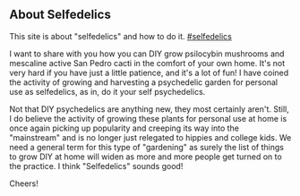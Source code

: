 ## About Selfedelics

This site is about "selfedelics" and how to do it. [#selfedelics](https://duckduckgo.com/?q=selfedelics)

I want to share with you how you can DIY grow psilocybin mushrooms and mescaline active San Pedro cacti in the comfort of your own home. It's not very hard if you have just a little patience, and it's a lot of fun! I have coined the activity of growing and harvesting a psychedelic garden for personal use as selfedelics, as in, do it your self psychedelics.

Not that DIY psychedelics are anything new, they most certainly aren't. Still, I do believe the activity of growing these plants for personal use at home is once again picking up popularity and creeping its way into the "mainstream" and is no longer just relegated to hippies and college kids. We need a general term for this type of "gardening" as surely the list of things to grow DIY at home will widen as more and more people get turned on to the practice. I think "Selfedelics" sounds good!

Cheers!
